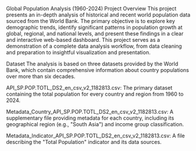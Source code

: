 

Global Population Analysis (1960-2024)
Project Overview
This project presents an in-depth analysis of historical and recent world population data sourced from the World Bank. The primary objective is to explore key demographic trends, identify significant patterns in population growth at global, regional, and national levels, and present these findings in a clear and interactive web-based dashboard. This project serves as a demonstration of a complete data analysis workflow, from data cleaning and preparation to insightful visualization and presentation.

Dataset
The analysis is based on three datasets provided by the World Bank, which contain comprehensive information about country populations over more than six decades.

API_SP.POP.TOTL_DS2_en_csv_v2_1182813.csv: The primary dataset containing the total population for every country and region from 1960 to 2024.

Metadata_Country_API_SP.POP.TOTL_DS2_en_csv_v2_1182813.csv: A supplementary file providing metadata for each country, including its geographical region (e.g., "South Asia") and income group classification.

Metadata_Indicator_API_SP.POP.TOTL_DS2_en_csv_v2_1182813.csv: A file describing the "Total Population" indicator and its data sources.
